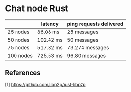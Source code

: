 # Chat node Rust



|           | latency   | ping requests delivered |
|-----------|-----------|-------------------------|
| 25 nodes  | 36.08 ms  | 25 messages             |
| 50 nodes  | 102.42 ms | 50 messages             |
| 75 nodes  | 517.32 ms | 73.274 messages         |
| 100 nodes | 725.53 ms | 96.80 messages          |



## References

[1] https://github.com/libp2p/rust-libp2p